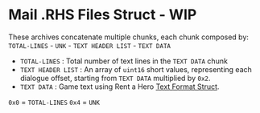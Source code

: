 # Mail .RHS Files Struct - WIP

These archives concatenate multiple chunks, each chunk composed by: `TOTAL-LINES` - `UNK` - `TEXT HEADER LIST` - `TEXT DATA`  

- `TOTAL-LINES` : Total number of text lines in the `TEXT DATA` chunk
- `TEXT HEADER LIST` : An array of `uint16` short values, representing each dialogue offset, starting from `TEXT DATA` multiplied by `0x2`.
- `TEXT DATA` : Game text using Rent a Hero [Text Format Struct](TEXT_Format.md).


`0x0` = `TOTAL-LINES`
`0x4` = `UNK`

